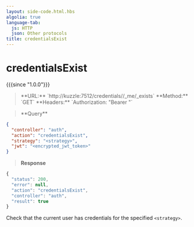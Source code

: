 ```yaml
---
layout: side-code.html.hbs
algolia: true
language-tab:
  js: HTTP
  json: Other protocols
title: credentialsExist
---
```


# credentialsExist

{{{since "1.0.0"}}}

<blockquote class="js">
<p>
**URL:** `http://kuzzle:7512/credentials/<strategy>/_me/_exists`  
**Method:** `GET`  
**Headers:** `Authorization: "Bearer <encrypted_jwt_token>"`
</p>
</blockquote>

<blockquote class="json">
<p>
**Query**
</p>
</blockquote>

```json
{
  "controller": "auth",
  "action": "credentialsExist",
  "strategy": "<strategy>",
  "jwt": "<encrypted_jwt_token>"
}
```

>**Response**

```javascript
{
  "status": 200,
  "error": null,
  "action": "credentialsExist",
  "controller": "auth",
  "result": true
}
```

Check that the current user has credentials for the specified `<strategy>`.
